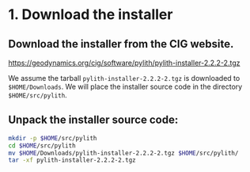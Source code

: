 # 1. Download the installer

## Download the installer from the CIG website.

  <https://geodynamics.org/cig/software/pylith/pylith-installer-2.2.2-2.tgz>

  We assume the tarball `pylith-installer-2.2.2-2.tgz` is downloaded to `$HOME/Downloads`. We will place the installer source code in the directory `$HOME/src/pylith`.

## Unpack the installer source code:

```bash
mkdir -p $HOME/src/pylith
cd $HOME/src/pylith
mv $HOME/Downloads/pylith-installer-2.2.2-2.tgz $HOME/src/pylith/
tar -xf pylith-installer-2.2.2-2.tgz
```
